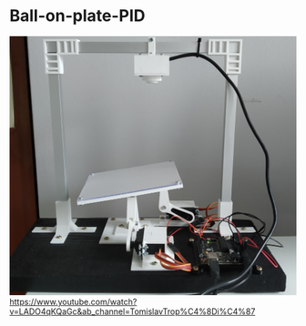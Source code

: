 # Ball-on-plate-PID
![alt text](https://github.com/ttropcic/Ball-on-plate-PID/blob/master/Pictures/system.jpg)
https://www.youtube.com/watch?v=LADO4qKQaGc&ab_channel=TomislavTrop%C4%8Di%C4%87
